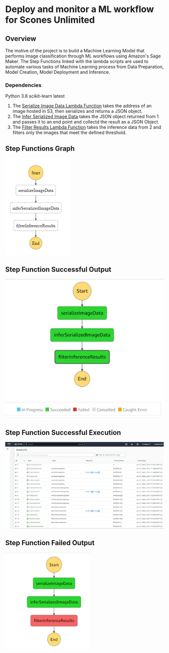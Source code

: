 # Deploy and monitor a ML workflow for Scones Unlimited

## Overview
The motive of the project is to build a Machine Learning Model that performs image classification through ML workflows using Amazon's Sage Maker. The Step Functions 
linked with the lambda scripts are used to automate various tasks of Machine Learning process from Data Preparation, Model Creation, Model Deployment and Inference.

### Dependencies

Python 3.8
scikit-learn latest


1. The [Serialize Image Data Lambda Function](project_files/lambda%20functions/serializedImage.py) takes the address of an image hosted in S3, then serializes and returns a JSON
object.
2. The [Infer Serialized Image Data](project_files/lambda%20functions/infer_serializedImage.py) takes the JSON object returned from 1 and passes it to an end point and collectd the result
as a JSON Object.
3. The [Filter Results Lambda Function](project_files/lambda%20functions/filter_Results.py) takes the inference data from 2 and filters only the images that meet the defined threshold.  

## Step Functions Graph
![Step Functions Graph](project_files/img/step%20function.PNG "Step Functions") 
## Step Function Successful Output
![Step Function Successful Output](project_files/img/output_step_function.png)
## Step Function Successful Execution
![Step Function Successful Execution](project_files/img/successful_execution.png)
## Step Function Failed Output
![Step Function Failed Output](project_files/img/failed_output.png)
